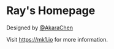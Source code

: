 # Ray's Homepage

Designed by [@AkaraChen](https://github.com/AkaraChen)

Visit <https://mk1.io> for more information.
